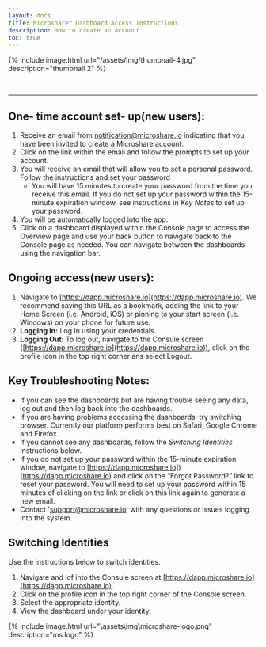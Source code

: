 ```yaml
---
layout: docs
title: Microshare™ Dashboard Access Instructions
description: How to create an account
toc: true
---
```






{% include image.html url="/assets/img/thumbnail-4.jpg" description="thumbnail 2" %}

<br>





---------------------------------------

## One- time account set- up(new users):

1. Receive an email from notification@microshare.io indicating that you have been invited to create a Microshare account. 
2. Click on the link within the email and follow the prompts to set up your account.
3. You will receive an email that will allow you to set a personal password.  Follow the instructions and set your password
    - You will have 15 minutes to create your password from the time you receive this email.  If you do not set up your password within the 15-minute expiration window, see instructions in <em>Key Notes</em> to set up your password.
4. You will be automatically logged into the app. 
5. Click on a dashboard displayed within the Console page to access the Overview page and use your back button to navigate back to the Console page as needed.  You can navigate between the dashboards using the navigation bar. 


## Ongoing access(new users):

1. Navigate to [https://dapp.microshare.io](https://dapp.microshare.io). We recommend saving this URL as a bookmark, adding the link to your Home Screen (i.e. Android, iOS) or pinning to your start screen (i.e. Windows) on your phone for future use. 
2. **Logging In:** Log in using your credentials.
3. **Logging Out:** To log out, navigate to the Consule screen ([https://dapp.microshare.io](https://dapp.microshare.io)), click on the profile icon in the top right corner ans select Logout.


## Key Troubleshooting Notes:

* If you can see the dashboards but are having trouble seeing any data, log out and then log back into the dashboards. 
* If you are having problems accessing the dashboards, try switching browser. Currently our platform performs best on Safari, Google Chrome and Firefox. 
* If you cannot see any dashboards, follow the <em>Switching Identities</em> instructions below.
* If you do not set up your password within the 15-minute expiration window, navigate to [https://dapp.microshare.io])(https://dapp.microshare.io) and click on the “Forgot Password?” link to reset your password.  You will need to set up your password within 15 minutes of clicking on the link or click on this link again to generate a new email. 
* Contact 'support@microshare.io' with any questions or issues logging into the system.

## Switching Identities
Use the instructions below to switch identities.

1. Navigate and lof into the Consule screen at [https://dapp.microshare.io](https://dapp.microshare.io). 
2. Click on the profile icon in the top right corner of the Console screen.
3. Select the appropriate identity.
4. View the dashboard under your identity. 


{% include image.html url="\assets\img\microshare-logo.png"  description="ms logo" %}
